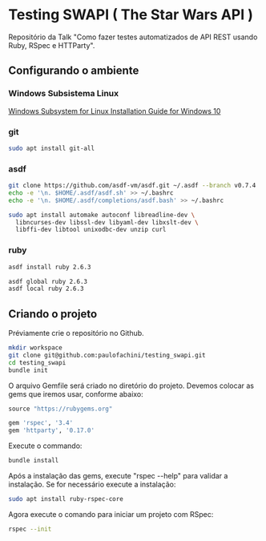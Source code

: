 # Testing SWAPI ( The Star Wars API )

Repositório da Talk "Como fazer testes automatizados de API REST usando Ruby, RSpec e HTTParty".

## Configurando o ambiente

### Windows Subsistema Linux

[Windows Subsystem for Linux Installation Guide for Windows 10](https://docs.microsoft.com/pt-br/windows/wsl/install-win10)

### git

```bash
sudo apt install git-all
```

### asdf

```bash
git clone https://github.com/asdf-vm/asdf.git ~/.asdf --branch v0.7.4
echo -e '\n. $HOME/.asdf/asdf.sh' >> ~/.bashrc
echo -e '\n. $HOME/.asdf/completions/asdf.bash' >> ~/.bashrc

sudo apt install automake autoconf libreadline-dev \
  libncurses-dev libssl-dev libyaml-dev libxslt-dev \
  libffi-dev libtool unixodbc-dev unzip curl
```

### ruby

```bash
asdf install ruby 2.6.3

asdf global ruby 2.6.3
asdf local ruby 2.6.3

```

## Criando o projeto

Préviamente crie o repositório no Github.

```bash
mkdir workspace
git clone git@github.com:paulofachini/testing_swapi.git
cd testing_swapi
bundle init
```

O arquivo Gemfile será criado no diretório do projeto.
Devemos colocar as gems que iremos usar, conforme abaixo:

```ruby
source "https://rubygems.org"

gem 'rspec', '3.4'
gem 'httparty', '0.17.0'
```

Execute o commando:

```bash
bundle install
```

Após a instalação das gems, execute "rspec --help" para validar a instalação.
Se for necessário execute a instalação:

```bash
sudo apt install ruby-rspec-core
```

Agora execute o comando para iniciar um projeto com RSpec:

```bash
rspec --init
```
